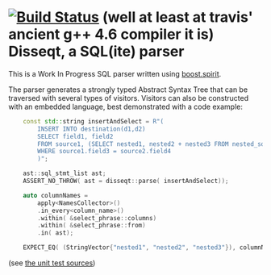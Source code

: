 [![Build Status](https://travis-ci.org/DannyHavenith/disseqt.svg)](https://travis-ci.org/DannyHavenith/disseqt) (well at least at travis' ancient g++ 4.6 compiler it is)
Disseqt, a SQL(ite) parser
=====

This is a Work In Progress SQL parser written using [boost.spirit](http://www.boost.org/doc/libs/release/libs/spirit/doc/html/index.html).


The parser generates a strongly typed Abstract Syntax Tree that can be traversed with several types of visitors. Visitors can also be constructed with an embedded language, best demonstrated with a code example:

```C++
    const std::string insertAndSelect = R"(
        INSERT INTO destination(d1,d2) 
        SELECT field1, field2 
        FROM source1, (SELECT nested1, nested2 + nested3 FROM nested_source WHERE nested4 = 1) 
        WHERE source1.field3 = source2.field4
        )";

    ast::sql_stmt_list ast;
    ASSERT_NO_THROW( ast = disseqt::parse( insertAndSelect));

    auto columnNames =
        apply<NamesCollector>()
        .in_every<column_name>()
        .within( &select_phrase::columns)
        .within( &select_phrase::from)
        .in( ast);

    EXPECT_EQ( (StringVector{"nested1", "nested2", "nested3"}), columnNames.GetNames());
```

(see [the unit test sources](test/queries.cpp))




 
